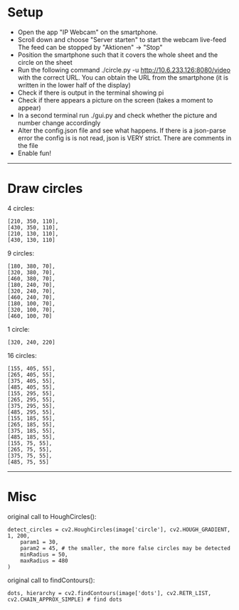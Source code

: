 # Setup


* Open the app "IP Webcam" on the smartphone.
* Scroll down and choose "Server starten" to start the webcam live-feed
   The feed can be stopped by "Aktionen" -> "Stop"
* Position the smartphone such that it covers the whole sheet and the circle on the sheet
* Run the following command
    ./circle.py -u http://10.6.233.126:8080/video
with the correct URL. You can obtain the URL from the smartphone (it is written in the lower half of the display)
* Check if there is output in the terminal showing pi
* Check if there appears a picture on the screen (takes a moment to appear)
* In a second terminal run
    ./gui.py
and check whether the picture and number change accordingly
* Alter the config.json file and see what happens. If there is a json-parse error the config is is not read, json is VERY strict. There are comments in the file
* Enable fun!

---

# Draw circles

4 circles:

    [210, 350, 110],
    [430, 350, 110],
    [210, 130, 110],
    [430, 130, 110]

9 circles:

    [180, 380, 70],
    [320, 380, 70],
    [460, 380, 70],
    [180, 240, 70],
    [320, 240, 70],
    [460, 240, 70],
    [180, 100, 70],
    [320, 100, 70],
    [460, 100, 70]

1 circle:

    [320, 240, 220]

16 circles:

    [155, 405, 55],
    [265, 405, 55],
    [375, 405, 55],
    [485, 405, 55],
    [155, 295, 55],
    [265, 295, 55],
    [375, 295, 55],
    [485, 295, 55],
    [155, 185, 55],
    [265, 185, 55],
    [375, 185, 55],
    [485, 185, 55],
    [155, 75, 55],
    [265, 75, 55],
    [375, 75, 55],
    [485, 75, 55]

---

# Misc

original call to HoughCircles():

    detect_circles = cv2.HoughCircles(image['circle'], cv2.HOUGH_GRADIENT, 1, 200,
        param1 = 30,
        param2 = 45, # the smaller, the more false circles may be detected
        minRadius = 50,
        maxRadius = 480
    )

original call to findContours():

    dots, hierarchy = cv2.findContours(image['dots'], cv2.RETR_LIST, cv2.CHAIN_APPROX_SIMPLE) # find dots

